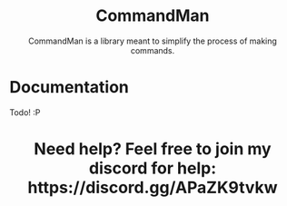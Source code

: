 <h1 style="text-align: center;">CommandMan</h1>
<p style="text-align: center;">CommandMan is a library meant to simplify the process of making commands.</p>

# Documentation

Todo! :P


<h1 style="text-align: center;">Need help? Feel free to join my discord for help: https://discord.gg/APaZK9tvkw</h1> 
